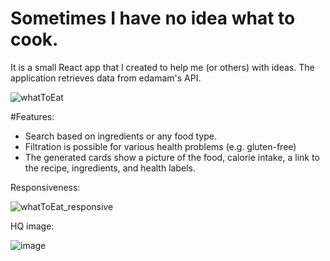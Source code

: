 # Sometimes I have no idea what to cook.
It is a small React app that I created to help me (or others) with ideas.
The application retrieves data from edamam's API.

![whatToEat](https://user-images.githubusercontent.com/48730665/179961785-7e92c0bb-d52c-4dfd-a91d-7205540cc470.gif)

#Features: </br>
- Search based on ingredients or any food type. </br>
- Filtration is possible for various health problems (e.g. gluten-free) </br>
- The generated cards show a picture of the food, calorie intake, a link to the recipe, ingredients, and health labels. </br>

Responsiveness:

![whatToEat_responsive](https://user-images.githubusercontent.com/48730665/179995016-4e94a342-c67b-41ef-9bfa-12e70fc87354.gif)

HQ image:

![image](https://user-images.githubusercontent.com/48730665/179962127-988acead-eb06-4c34-a499-eb87f28c1947.png)
